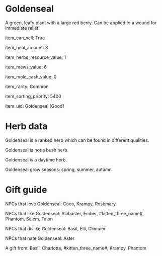 # Goldenseal

A green, leafy plant with a large red berry. Can be applied to a wound for immediate relief.

item_can_sell: True

item_heal_amount: 3

item_herbs_resource_value: 1

item_mews_value: 6

item_mole_cash_value: 0

item_rarity: Common

item_sorting_priority: 5400

item_uid: Goldenseal [Good]

# Herb data

Goldenseal is a ranked herb which can be found in different qualities.

Goldenseal is not a bush herb.

Goldenseal is a daytime herb.

Goldenseal grow seasons: spring, summer, autumn

# Gift guide

NPCs that love Goldenseal: Coco, Krampy, Rosemary

NPCs that like Goldenseal: Alabaster, Ember, #kitten_three_name#, Phantom, Salem, Talon

NPCs that dislike Goldenseal: Basil, Elli, Glimmer

NPCs that hate Goldenseal: Aster

A gift from: Basil, Charlotte, #kitten_three_name#, Krampy, Phantom